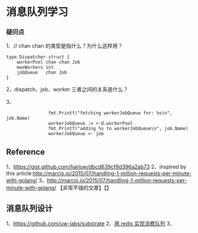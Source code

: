# 消息队列学习


### 疑问点
1、// chan chan 的类型是指什么？为什么这样用？
```Golang
type Dispatcher struct {
	workerPool chan chan Job
	maxWorkers int
	jobQueue   chan Job
}
```
2、dispatch、job、worker 三者之间的关系是什么？

3、

```任务分发的过程
				fmt.Printf("fetching workerJobQueue for: %s\n", job.Name)
				workerJobQueue := <-d.workerPool
				fmt.Printf("adding %s to workerJobQueue\n", job.Name)
				workerJobQueue <- job
```

## Reference 
1、https://gist.github.com/harlow/dbcd639cf8d396a2ab73
2、inspired by this article:http://marcio.io/2015/07/handling-1-million-requests-per-minute-with-golang/
3、http://marcio.io/2015/07/handling-1-million-requests-per-minute-with-golang/ 【非常不错的文章】【】


## 消息队列设计
1、https://github.com/uw-labs/substrate
2、[用 redis 实现消费队列](https://juejin.im/entry/5a24e43ff265da432e5bd731)
3、